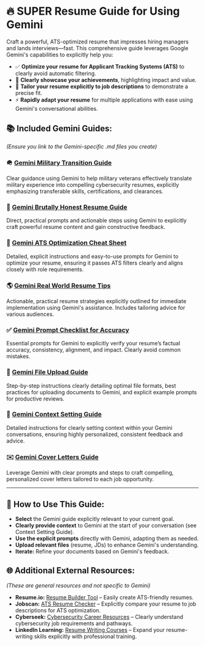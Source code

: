 # 🔥 SUPER Resume Guide for Using Gemini

Craft a powerful, ATS-optimized resume that impresses hiring managers and lands interviews—fast. This comprehensive guide leverages Google Gemini's capabilities to explicitly help you:

- ✅ **Optimize your resume for Applicant Tracking Systems (ATS)** to clearly avoid automatic filtering.
- 🎯 **Clearly showcase your achievements**, highlighting impact and value.
- 📌 **Tailor your resume explicitly to job descriptions** to demonstrate a precise fit.
- ⚡ **Rapidly adapt your resume** for multiple applications with ease using Gemini's conversational abilities.

## 📚 Included Gemini Guides:

*(Ensure you link to the Gemini-specific .md files you create)*

### 🪖 [Gemini Military Transition Guide](./Gemini_Military_Transition.md)
Clear guidance using Gemini to help military veterans effectively translate military experience into compelling cybersecurity resumes, explicitly emphasizing transferable skills, certifications, and clearances.

### 🎯 [Gemini Brutally Honest Resume Guide](./Gemini_Brutally_Honest_Guide.md)
Direct, practical prompts and actionable steps using Gemini to explicitly craft powerful resume content and gain constructive feedback.

### 🤖 [Gemini ATS Optimization Cheat Sheet](./Gemini_ATS_Optimization.md)
Detailed, explicit instructions and easy-to-use prompts for Gemini to optimize your resume, ensuring it passes ATS filters clearly and aligns closely with role requirements.

### 🌎 [Gemini Real World Resume Tips](./Gemini_Real_World_Tips.md)
Actionable, practical resume strategies explicitly outlined for immediate implementation using Gemini's assistance. Includes tailoring advice for various audiences.

### ✅ [Gemini Prompt Checklist for Accuracy](./Gemini_Prompt_Checklist.md)
Essential prompts for Gemini to explicitly verify your resume’s factual accuracy, consistency, alignment, and impact. Clearly avoid common mistakes.

### 📂 [Gemini File Upload Guide](./Gemini_File_Upload_Guide.md)
Step-by-step instructions clearly detailing optimal file formats, best practices for uploading documents to Gemini, and explicit example prompts for productive reviews.

### 🧠 [Gemini Context Setting Guide](./Gemini_Context_Setting_Guide.md)
Detailed instructions for clearly setting context within your Gemini conversations, ensuring highly personalized, consistent feedback and advice.

### ✉️ [Gemini Cover Letters Guide](./Gemini_Cover_Letters.md)
Leverage Gemini with clear prompts and steps to craft compelling, personalized cover letters tailored to each job opportunity.

---

## 🚀 How to Use This Guide:

- **Select** the Gemini guide explicitly relevant to your current goal.
- **Clearly provide context** to Gemini at the start of your conversation (see Context Setting Guide).
- **Use the explicit prompts** directly with Gemini, adapting them as needed.
- **Upload relevant files** (resume, JDs) to enhance Gemini's understanding.
- **Iterate:** Refine your documents based on Gemini's feedback.

## 🌐 Additional External Resources:
*(These are general resources and not specific to Gemini)*
- **Resume.io:** [Resume Builder Tool](https://resume.io) – Easily create ATS-friendly resumes.
- **Jobscan:** [ATS Resume Checker](https://www.jobscan.co/) – Explicitly compare your resume to job descriptions for ATS optimization.
- **Cyberseek:** [Cybersecurity Career Resources](https://www.cyberseek.org/) – Clearly understand cybersecurity job requirements and pathways.
- **LinkedIn Learning:** [Resume Writing Courses](https://www.linkedin.com/learning/topics/resume-writing) – Expand your resume-writing skills explicitly with professional training.

